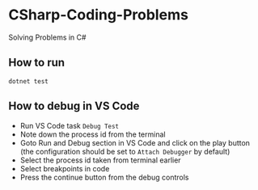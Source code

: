 # CSharp-Coding-Problems

Solving Problems in C#

## How to run

```
dotnet test
```

## How to debug in VS Code

- Run VS Code task `Debug Test`
- Note down the process id from the terminal
- Goto Run and Debug section in VS Code and click on the play button (the configuration should be set to `Attach Debugger` by default)
- Select the process id taken from terminal earlier
- Select breakpoints in code
- Press the continue button from the debug controls
